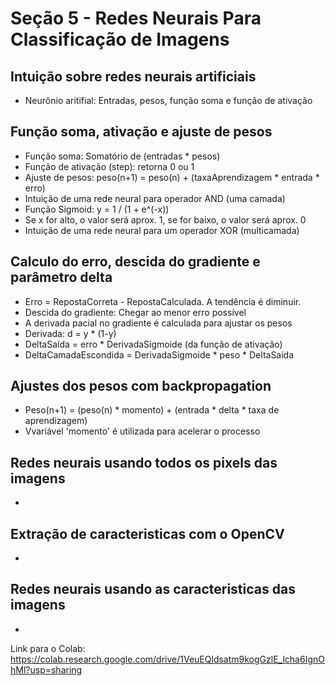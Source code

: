 # Seção 5 - Redes Neurais Para Classificação de Imagens

## Intuição sobre redes neurais artificiais
- Neurônio aritifial: Entradas, pesos, função soma e função de ativação
## Função soma, ativação e ajuste de pesos
- Função soma: Somatório de (entradas * pesos)
- Função de ativação (step): retorna 0 ou 1
- Ajuste de pesos: peso(n+1) = peso(n) + (taxaAprendizagem * entrada * erro)
- Intuição de uma rede neural para operador AND (uma camada)
- Função Sigmoid: y = 1 / (1 + e^(-x))
- Se x for alto, o valor será aprox. 1, se for baixo, o valor será aprox. 0
- Intuição de uma rede neural para um operador XOR (multicamada)

## Calculo do erro, descida do gradiente e parâmetro delta
- Erro =  RepostaCorreta - RepostaCalculada. A tendência é diminuir.
- Descida do gradiente: Chegar ao menor erro possível
- A derivada pacial no gradiente é calculada para ajustar os pesos
- Derivada: d = y * (1-y)
- DeltaSaída = erro * DerivadaSigmoide (da função de ativação)
- DeltaCamadaEscondida = DerivadaSigmoide * peso * DeltaSaída

## Ajustes dos pesos com backpropagation
- Peso(n+1) = (peso(n) * momento) + (entrada * delta * taxa de aprendizagem)
- Vvariável 'momento' é utilizada para acelerar o processo

## Redes neurais usando todos os pixels das imagens
-

## Extração de caracteristicas com o OpenCV
-

## Redes neurais usando as caracteristicas das imagens
-


Link para o Colab: https://colab.research.google.com/drive/1VeuEQldsatm9kogGzlE_lcha6IgnOhMl?usp=sharing
